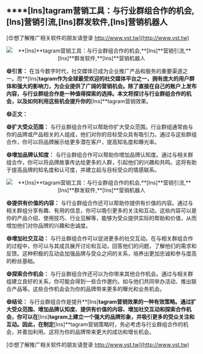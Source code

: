 ## ****[Ins]**tagram营销工具：与行业群组合作的机会,**[Ins]**营销引流,**[Ins]**群发软件,**[Ins]**营销机器人**

[😍想了解推广相关软件的朋友请登录 http://www.vst.tw](http://www.vst.tw)

 <center><img src="https://vst.tw/MP4/tuiguang/png/3.png" alt="**[Ins]**tagram营销工具：与行业群组合作的机会,**[Ins]**营销引流,**[Ins]**群发软件,**[Ins]**营销机器人"></center>

**😄引言：**
在当今数字时代，社交媒体已成为企业推广产品和服务的重要渠道之一。而**[Ins]**tagram作为全球最受欢迎的社交媒体平台之一，拥有庞大的用户群体和强大的影响力，为企业提供了广阔的营销机会。除了直接在自己的账户上发布内容，与行业群组合作是一种值得探索的选择。本文将探讨与行业群组合作的机会，以及如何利用这些机会提升你的**[Ins]**tagram营销效果。

**😄正文：**

**😄扩大受众范围：**
与行业群组合作可以帮助你扩大受众范围。行业群组通常由与你的品牌或产品相关的人组成，他们对你的目标受众具有吸引力。通过与这些群组合作，你可以将品牌展示给更多潜在客户，提高知名度和曝光率。

**😄增加品牌认知度：**
与行业群组合作可以帮助你增加品牌认知度。通过与相关群组合作，你可以将品牌故事传达给更多的人群，引起他们的兴趣和共鸣。这将有助于提高品牌的知名度和认可度，并建立起与目标受众的情感联系。

 <center><img src="https://vst.tw/MP4/tuiguang/png/5.png" alt="**[Ins]**tagram营销工具：与行业群组合作的机会,**[Ins]**营销引流,**[Ins]**群发软件,**[Ins]**营销机器人"></center>

**😄提供有价值的内容：**
与行业群组合作还可以帮助你提供有价值的内容。通过与相关群组分享有趣、有用的信息，你可以吸引更多的关注和互动。这些内容可以是你的产品介绍、使用技巧、行业见解等，能够为受众提供实际的帮助和价值，从而增加他们对你品牌的兴趣和忠诚度。

**😄增加社交互动：**
与行业群组合作可以促进更多的社交互动。在与相关群组合作的过程中，你可以与其成员展开讨论和互动，回答他们的问题，了解他们的需求和反馈。这种积极的互动会加强品牌与受众之间的关系，培养出更加忠诚和参与度高的粉丝基础。

**😄探索合作机会：**
与行业群组合作还可以为你带来其他合作机会。通过与相关群组建立良好的关系，你可能会得到一些合作邀约，如与他们共同举办活动、推出联合产品等。这些合作机会会为你的品牌带来更多的曝光和业务机会。

**😄结论：**
与行业群组合作是提升**[Ins]**tagram营销效果的一种有效策略。通过扩大受众范围、增加品牌认知度、提供有价值的内容、增加社交互动和探索合作机会，你可以在**[Ins]**tagram上建立一个强大的品牌形象，并吸引更多的受众关注和互动。因此，在制定**[Ins]**tagram营销策略时，务必考虑与行业群组合作的机会，并善加利用。这将为你的品牌带来更大的成功和增长机会。

[😍想了解推广相关软件的朋友请登录 http://www.vst.tw](http://www.vst.tw)



